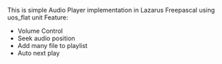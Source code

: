 This is simple Audio Player implementation in Lazarus Freepascal using uos_flat unit
Feature:
- Volume Control
- Seek audio position
- Add many file to playlist
- Auto next play